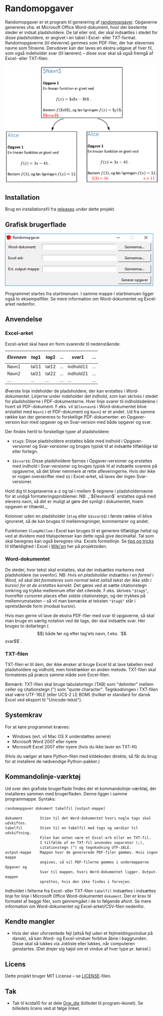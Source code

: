 Randomopgaver
=============

Randomopgaver er et program til generering af [randomopgaver][rettestrategi].
Opgaverne genereres vha. et Microsoft Office Word-dokument, hvor der bestemte
steder er indsat pladsholdere. De tal eller ord, der skal indsættes i stedet for
disse pladsholdere, er angivet i en tabel i Excel- eller TXT-format.
Randomopgaverne (til eleverne) gemmes som PDF-filer, der har elevernes navne som
filnavne. Derudover kan der laves en ekstra udgave af hver fil, som også
indeholder svar (til læreren) – disse svar skal så også fremgå af Excel- eller
TXT-filen.

![Eksempel](images/eksempel.png "Eksempel - Input øverst og output nederst.")


Installation
------------

Brug en installationsfil fra [releases][releases] under dette projekt.

Grafisk brugerflade
-------------------

![Skærmklip af grafisk brugerflade](images/gui.png "Grafisk brugerflade.")

Programmet startes fra startmenuen. I samme mappe i startmenuen ligger også to
eksempelfiler. Se mere information om Word-dokumentet og Excel-arket nedenfor.


Anvendelse
----------

### Excel-arket

Excel-arket skal have en form svarende til nedenstående:

| $Elevnavn$ | $tag1$  | $tag2$   | ... | $$svar1$$ | ... |
| -----------|---------| ---------|-----|-----------|-----|
| Navn1      | tal11   | tal12    | ... | indhold11 | ... |
| Navn2      | tal21   | tal22    | ... | indhold21 | ... |
| ...        | ...     | ...      | ... | ...       | ... |

Øverste linje indeholder de pladsholdere, der kan erstattes i Word-dokumentet.
Linjerne under indeholder det indhold, som kan skrives i stedet for
pladsholderne i PDF-dokumenterne. Hver linje svarer til indholdsdelene i hvert
sit PDF-dokument. F.eks. vil `$Elevnavn$` i Word-dokumentet blive erstattet med
`Navn1` i et PDF-dokument og `Navn2` er et andet. Ud fra samme række kan der
genereres to forskellige PDF-dokumenter: en Opgaver-version kun med opgaver og
en Svar-version med både opgaver og svar.

Der findes hertil to forskellige typer af pladsholdere:

- `$tag$`: Disse pladsholdere erstattes både med indhold i Opgaver-versioner og
Svar-versioner og bruges typisk til at indsætte tilfældige tal eller fortegn.

- `$$svar$$`: Disse pladsholdere fjernes i Opgaver-versioner og erstattes med
indhold i Svar-versioner og bruges typisk til at indsætte svarene på
opgaverne, så det bliver nemmere at rette afleveringerne. Hvis der ikke er
nogen overskrifter med `$$` i Excel-arket, så laves der ingen Svar-versioner.

Hold dig til bogstaverne a-z og tal i mellem $-tegnene i pladsholdernavne for at
undgå formateringsproblemer. NB: _`$Elevnavn$` erstattes også med elevens navn,
så det er muligt at gøre det synligt i dokumentet, hvem opgaven er tiltænkt._

Kolonner uden en pladsholder (`$tag` eller `$$svar$$`) i første række vil blive ignoreret, så de kan bruges til mellemregninger, kommentarer og andet.

Funktionen `SlumpMellem` i Excel kan bruges til et generere tilfældige heltal og
ved at dividere med titalspotenser kan dette også give decimaltal. Tal som skal
beregnes kan også beregnes vha. Excels formellinje. Se [tips og
tricks][excel-tips] til tilfældighed i Excel i [Wiki'en][wiki] her på projektsiden.


### Word-dokumentet

De steder, hvor tekst skal erstattes, skal der indsættes markeres med
pladsholdere (se ovenfor). NB: _Hvis en pladsholder indsættes i en formel i
Word, så skal det formateres som normal tekst (altså tekst der ikke står i
kursiv) for at de erstattes korrekt._ Det gøres ved at sætte citationstegn
omkring og trykke mellemrum efter det citerede. F.eks. skrives `"$tag$"`,
hvorefter cursoren places efter sidste citationstegn, og der trykkes på
mellemrumstasten – så vil man bemærke at teksten `"$tag$"` står i opretstående
form (modsat kursiv).

Hvis man gerne vil lave de ekstra PDF-filer med svar til opgaverne, så skal man
bruge en særlig notation ved de tags, der skal indsætte svar. Her bruges to
dollartegn ($$) både før og efter tag'ets navn, f.eks. `$$svar$$`.


### TXT-filen

TXT-filen er til dem, der ikke ønsker at bruge Excel til at lave tabellen med
pladsholdere og indhold, men foretrækker en anden metode. TXT-filen skal
formateres på præcis samme måde som Excel-filen.

Bemærk: TXT-filen skal bruge tabulatortegn (TAB) som "delimiter" mellem celler
og citationstegn (") som "quote character". Tegnkodningen i TXT-filen skal være
UTF-16LE (eller UCS-2 LE BOM) (hvilket er standard for dansk Excel ved eksport
til "Unicode-tekst").


Systemkrav
----------

For at køre programmet kræves:
- Windows (evt. vil Mac OS X understøttes senere)
- Microsoft Word 2007 eller nyere
- Microsoft Excel 2007 eller nyere (hvis du ikke laver en TXT-fil)

(Hvis du vælger at køre Python-filen med kildekoden direkte, så får du brug for
at installere de nødvendige Python-pakker.)


Kommandolinje-værktøj
---------------------

Ud over den grafiske brugerflade findes der et kommandolinje-værktøj, der
installeres sammen med brugerfladen. Denne ligger i samme programmappe.
Syntaks:

```
randomopgaver dokument tabelfil [output-mappe]

dokument        Stien til det Word-dokumentet hvori nogle tags skal udskiftes.
tabelfil        Stien til en tabelfil med tags og værdier til udskiftning.
                Filen kan enten være et Excel-ark eller en TXT-fil.
                I tilfælde af en TXT-fil anvendes separator (;),
                citationstegn (") og tegnkodning UTF-16LE.
output-mappe    Mappen hvor de genererede PDF-filer gemmes. Hvis ingen mappe
                angives, så vil PDF-filerne gemmes i undermapperne Opgaver og
                Svar til mappen, hvori Word-dokumentet ligger. Output-mappen
                oprettes, hvis den ikke findes i forvejen.
```

Indholdet i felterne fra Excel- eller TXT-filen `tabelfil` indsættes i indsættes
linje for linje i Microsoft Office Word-dokumentet `dokument`. Der er krav til
formatet af begge filer, som gennemgået i de to følgende afsnit. Se mere
information  om Word-dokumentet og Excel-arket/CSV-filen nedenfor.

Kendte mangler
--------------

 - Hvis der sker uforventede fejl (altså fejl uden et fejlmeldingsvindue på
   dansk), så kan Word- og Excel-vinduer forblive åbne i baggrunden. Disse skal
   så lukkes via Jobliste eller lukkes, når computeren genstartes. (Det drejer
   sig højst om et vindue af hver type pr. kørsel.)


Licens
------

Dette projekt bruger MIT License – se [LICENSE][license]-filen.


Tak
---

- Tak til kcida10 for at dele [One_die][One_die] (billedet til program-ikonet).
  Se billedets licens ved at følge linket.



[excel-tips]: https://github.com/jensjacobt/randomopgaver/wiki/Excel:-Tips-og-tricks
[license]: https://github.com/jensjacobt/randomopgaver/blob/master/LICENSE
[One_die]: https://commons.wikimedia.org/wiki/File:One_die.jpeg
[releases]: https://github.com/jensjacobt/randomopgaver/releases
[rettestrategi]: https://rettestrategi.wordpress.com/modul-6-random-opgaver/
[wiki]: https://github.com/jensjacobt/randomopgaver/wiki
